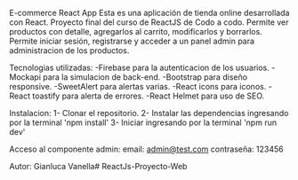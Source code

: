 E-commerce React App
Esta es una aplicación de tienda online desarrollada con React. Proyecto final del curso de ReactJS de Codo a codo.
Permite ver productos con detalle, agregarlos al carrito, modificarlos y borrarlos.
Permite iniciar sesión, registrarse y acceder a un panel admin para administracion de los productos.

Tecnologias utilizadas:
-Firebase para la autenticacion de los usuarios.
-Mockapi para la simulacion de back-end. 
-Bootstrap para diseño responsive.
-SweetAlert para alertas varias.
-React icons para iconos.
-React toastify para alerta de errores.
-React Helmet para uso de SEO.

Instalacion:
1- Clonar el repositorio.
2- Instalar las dependencias ingresando por la terminal 'npm install'
3- Iniciar ingresando por la terminal 'npm run dev'

Acceso al componente admin:
email: admin@test.com
contraseña: 123456

Autor: Gianluca Vanella#   R e a c t J s - P r o y e c t o - W e b  
 